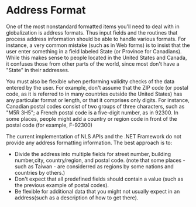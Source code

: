 

# Address Format

One of the most nonstandard formatted items you'll need to deal with in globalization is address formats. Thus input fields and the routines that process address information should be able to handle various formats. For instance, a very common mistake (such as in Web forms) is to insist that the user enter something in a field labeled State (or Province for Canadians). While this makes sense to people located in the United States and Canada, it confuses those from other parts of the world, since most don't have a "State" in their addresses.

You must also be flexible when performing validity checks of the data entered by the user. For example, don't assume that the ZIP code (or postal code, as it is referred to in many countries outside the United States) has any particular format or length, or that it comprises only digits. For instance, Canadian postal codes consist of two groups of three characters, such as "M5R 3H5"; a French postal code is a five-digit number, as in 92300. In some places, people might add a country or region code in front of the postal code (for example, F-92300)

The current implementation of NLS APIs and the .NET Framework do not provide any address formatting information. The best approach is to:

-   Divide the address into multiple fields for street number, building number,city, country/region, and postal code. (note that some places - such as Taiwan - are considerred as regions by some nations and countries by others.)
-   Don't expect that all predefined fields should contain a value (such as the previous example of postal codes).
-   Be flexible for additional data that you might not usually expect in an address(such as a description of how to get there).


